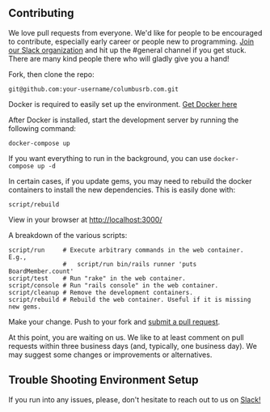 ## Contributing

We love pull requests from everyone. We'd like for people to be encouraged to contribute, especially early career or people new to programming. [Join our Slack organization](https://crb-slack-invite.herokuapp.com/) and hit up the #general channel if you get stuck. There are many kind people there who will gladly give you a hand!

Fork, then clone the repo:

```
git@github.com:your-username/columbusrb.com.git
```
Docker is required to easily set up the environment. [Get Docker here](https://www.docker.com) 

After Docker is installed, start the development server by running the following command:

```
docker-compose up 
```
If you want everything to run in the background, you can use `docker-compose up -d`

In certain cases, if you update gems, you may need to rebuild the docker containers to install the new dependencies. This is easily done with:

```
script/rebuild
```

View in your browser at [http://localhost:3000/](http://localhost:3000/)

A breakdown of the various scripts:

```
script/run     # Execute arbitrary commands in the web container.  E.g.,
               #   script/run bin/rails runner 'puts BoardMember.count'
script/test    # Run "rake" in the web container.
script/console # Run "rails console" in the web container.
script/cleanup # Remove the development containers.
script/rebuild # Rebuild the web container. Useful if it is missing new gems.
```

Make your change. Push to your fork and [submit a pull request][pr].

[pr]: https://github.com/columbusrb/columbusrb.com/compare/

At this point, you are waiting on us. We like to at least comment on pull requests within three business days (and, typically, one business day). We may suggest some changes or improvements or alternatives.

## Trouble Shooting Environment Setup

If you run into any issues, please, don't hesitate to reach out to us on [Slack!](https://crb-slack-invite.herokuapp.com/)
